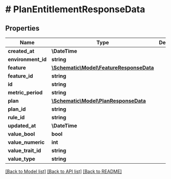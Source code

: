 # # PlanEntitlementResponseData

## Properties

Name | Type | Description | Notes
------------ | ------------- | ------------- | -------------
**created_at** | **\DateTime** |  |
**environment_id** | **string** |  |
**feature** | [**\Schematic\Model\FeatureResponseData**](FeatureResponseData.md) |  | [optional]
**feature_id** | **string** |  |
**id** | **string** |  |
**metric_period** | **string** |  | [optional]
**plan** | [**\Schematic\Model\PlanResponseData**](PlanResponseData.md) |  | [optional]
**plan_id** | **string** |  |
**rule_id** | **string** |  |
**updated_at** | **\DateTime** |  |
**value_bool** | **bool** |  | [optional]
**value_numeric** | **int** |  | [optional]
**value_trait_id** | **string** |  | [optional]
**value_type** | **string** |  |

[[Back to Model list]](../../README.md#models) [[Back to API list]](../../README.md#endpoints) [[Back to README]](../../README.md)
